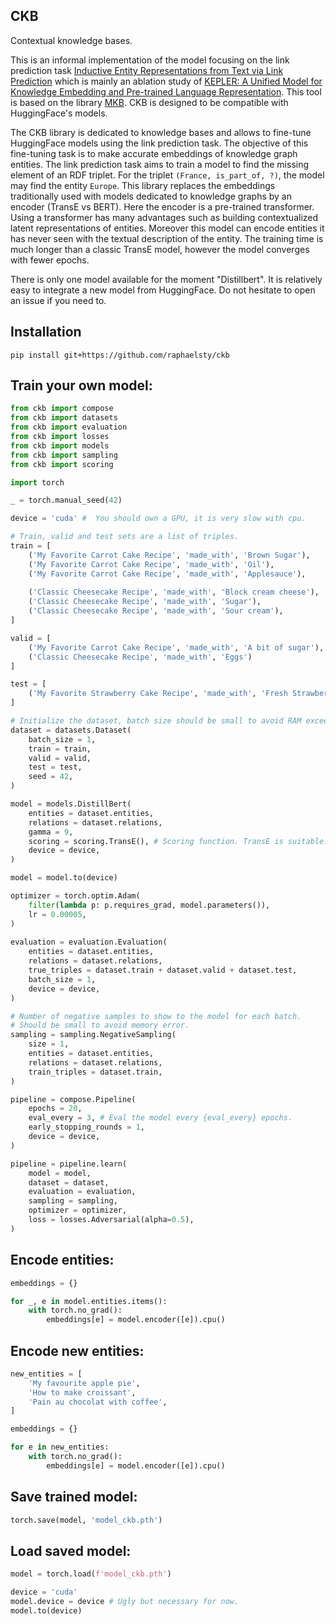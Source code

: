 ## CKB
Contextual knowledge bases.


This is an informal implementation of the model focusing on the link prediction task [Inductive Entity Representations from Text via Link Prediction](https://arxiv.org/abs/2010.03496) which is mainly an ablation study of [KEPLER: A Unified Model for Knowledge Embedding and Pre-trained Language Representation](https://arxiv.org/abs/1911.06136). This tool is based on the library [MKB](https://github.com/raphaelsty/mkb). CKB is designed to be compatible with HuggingFace's models.


The CKB library is dedicated to knowledge bases and allows to fine-tune HuggingFace models using the link prediction task. The objective of this fine-tuning task is to make accurate embeddings of knowledge graph entities. The link prediction task aims to train a model to find the missing element of an RDF triplet. For the triplet `(France, is_part_of, ?)`, the model may find the entity `Europe`. This library replaces the embeddings traditionally used with models dedicated to knowledge graphs by an encoder (TransE vs BERT). Here the encoder is a pre-trained transformer. Using a transformer has many advantages such as building contextualized latent representations of entities. Moreover this model can encode entities it has never seen with the textual description of the entity. The training time is much longer than a classic TransE model, however the model converges with fewer epochs.

There is only one model available for the moment "Distillbert". It is relatively easy to integrate a new model from HuggingFace. Do not hesitate to open an issue if you need to.


## Installation

```
pip install git+https://github.com/raphaelsty/ckb
```

## Train your own model:

```python
from ckb import compose
from ckb import datasets
from ckb import evaluation
from ckb import losses
from ckb import models
from ckb import sampling
from ckb import scoring

import torch

_ = torch.manual_seed(42)

device = 'cuda' #  You should own a GPU, it is very slow with cpu.

# Train, valid and test sets are a list of triples.
train = [
    ('My Favorite Carrot Cake Recipe', 'made_with', 'Brown Sugar'),
    ('My Favorite Carrot Cake Recipe', 'made_with', 'Oil'),
    ('My Favorite Carrot Cake Recipe', 'made_with', 'Applesauce'),
    
    ('Classic Cheesecake Recipe', 'made_with', 'Block cream cheese'),
    ('Classic Cheesecake Recipe', 'made_with', 'Sugar'),
    ('Classic Cheesecake Recipe', 'made_with', 'Sour cream'),
]

valid = [
    ('My Favorite Carrot Cake Recipe', 'made_with', 'A bit of sugar'), 
    ('Classic Cheesecake Recipe', 'made_with', 'Eggs')
]

test = [
    ('My Favorite Strawberry Cake Recipe', 'made_with', 'Fresh Strawberry')
]

# Initialize the dataset, batch size should be small to avoid RAM exceed. 
dataset = datasets.Dataset(
    batch_size = 1,
    train = train,
    valid = valid,
    test = test,
    seed = 42,
)

model = models.DistillBert(
    entities = dataset.entities,
    relations = dataset.relations,
    gamma = 9,
    scoring = scoring.TransE(), # Scoring function. TransE is suitable.
    device = device,
)

model = model.to(device)

optimizer = torch.optim.Adam(
    filter(lambda p: p.requires_grad, model.parameters()),
    lr = 0.00005,
)
    
evaluation = evaluation.Evaluation(
    entities = dataset.entities,
    relations = dataset.relations,
    true_triples = dataset.train + dataset.valid + dataset.test,
    batch_size = 1,
    device = device,
)

# Number of negative samples to show to the model for each batch.
# Should be small to avoid memory error.
sampling = sampling.NegativeSampling(
    size = 1,
    entities = dataset.entities,
    relations = dataset.relations,
    train_triples = dataset.train,
)

pipeline = compose.Pipeline(
    epochs = 20,
    eval_every = 3, # Eval the model every {eval_every} epochs.
    early_stopping_rounds = 1, 
    device = device,
)

pipeline = pipeline.learn(
    model = model,
    dataset = dataset,
    evaluation = evaluation,
    sampling = sampling,
    optimizer = optimizer,
    loss = losses.Adversarial(alpha=0.5),
)
```

## Encode entities:

```python
embeddings = {}

for _, e in model.entities.items():
    with torch.no_grad():
        embeddings[e] = model.encoder([e]).cpu()
```


## Encode new entities:

```python
new_entities = [
    'My favourite apple pie',
    'How to make croissant',
    'Pain au chocolat with coffee',
]

embeddings = {}

for e in new_entities:
    with torch.no_grad():
        embeddings[e] = model.encoder([e]).cpu()
```

## Save trained model:

```python
torch.save(model, 'model_ckb.pth')
```

## Load saved model:

```python
model = torch.load(f'model_ckb.pth')

device = 'cuda'
model.device = device # Ugly but necessary for now.
model.to(device)
```
